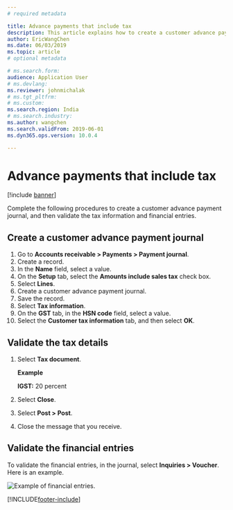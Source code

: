 ```yaml
---
# required metadata

title: Advance payments that include tax
description: This article explains how to create a customer advance payment journal, and then validate the tax information and financial entries.
author: EricWangChen
ms.date: 06/03/2019
ms.topic: article
# optional metadata

# ms.search.form: 
audience: Application User
# ms.devlang: 
ms.reviewer: johnmichalak
# ms.tgt_pltfrm: 
# ms.custom: 
ms.search.region: India
# ms.search.industry: 
ms.author: wangchen
ms.search.validFrom: 2019-06-01
ms.dyn365.ops.version: 10.0.4

---
```


# Advance payments that include tax

[!include [banner](../../includes/banner.md)]

Complete the following procedures to create a customer advance payment journal, and then validate the tax information and financial entries.

## Create a customer advance payment journal

1. Go to **Accounts receivable \> Payments \> Payment journal**.
2. Create a record.
3. In the **Name** field, select a value.
4. On the **Setup** tab, select the **Amounts include sales tax** check box.
5. Select **Lines**.
6. Create a customer advance payment journal.
7. Save the record.
8. Select **Tax information**.
9. On the **GST** tab, in the **HSN code** field, select a value.
10. Select the **Customer tax information** tab, and then select **OK**.

## Validate the tax details

1. Select **Tax document**.

    **Example**

    **IGST:** 20 percent

2. Select **Close**.
3. Select **Post \> Post**.
4. Close the message that you receive.

## Validate the financial entries

To validate the financial entries, in the journal, select **Inquiries \> Voucher**. Here is an example.

![Example of financial entries.](../media/Annotation-2019-05-21-131638.png)


[!INCLUDE[footer-include](../../../includes/footer-banner.md)]
